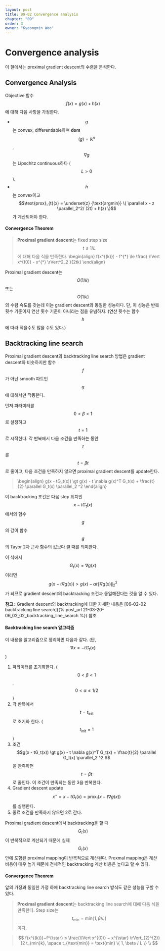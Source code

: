 ```yaml
---
layout: post
title: 09-02 Convergence analysis
chapter: "09"
order: 3
owner: "Kyeongmin Woo"
---
```


# Convergence analysis
이 절에서는 proximal gradient descent의 수렴을 분석한다. 

## Convergence Analysis
Objective 함수 $$f(x) = g(x) + h(x)$$에 대해 다음 사항을 가정한다.

* $$g$$는 convex, differentiable하며 **dom**$$(g) = \mathbb{R}^n$$, $$\nabla g$$는 Lipschitz continuous하다 ($$L \gt 0$$).
* $$h$$는 convex이고 $$\text{prox}_{t}(x) = \underset{z} {\text{argmin}} \{ \parallel x - z \parallel_2^2/ (2t) + h(z) \}$$가 계산되어야 한다.

#### Convergence Theorem
> **Proximal gradient descent**는 fixed step size $$t \le 1/L$$에 대해 다음 식을 만족한다. 
>\begin{align}
f(x^{(k)}) - f^{\*} \le  \frac{ \lVert x^{(0)} - x^{\*} \rVert^2\_2 }{2tk}
\end{align}

Proximal gradient descent는 $$O(1/k)$$ 또는 $$O(1/\epsilon)$$의 수렴 속도를 갖는데 이는 gradient descent와 동일한 성능이다. 단, 이 성능은 반복 횟수 기준이지 연산 횟수 기준이 아니라는 점을 유념하자. (연산 횟수는 함수 $$h$$에 따라 적을수도 많을 수도 있다.)

## Backtracking line search
Proximal gradient descent의 backtracking line search 방법은 gradient descent와 비슷하지만 함수 $$f$$가 아닌 smooth 파트인 $$g$$에 대해서만 작동한다. 

먼저 파라미터를 $$0 \lt \beta \lt 1$$로 설정하고 $$t=1$$로 시작한다. 각 반복에서 다음 조건을 만족하는 동안 $$t$$를 $$t = \beta t$$로 줄이고, 다음 조건을 만족하지 않으면  proximal gradient descent를 update한다.
> \begin{align}
g(x - tG_t(x)) \gt g(x) - t \nabla g(x)^T G_t(x) + \frac{t}{2} \parallel G_t(x) \parallel_2 ^2
\end{align}

이 backtracking 조건은 다음 step 위치인 $$x - tG_t(x)$$에서의 함수 $$g$$의 값이 함수 $$g$$의 Tayor 2차 근사 함수의 값보다 클 때를 의미한다.

이 식에서 $$G_t(x) = \nabla g(x)$$이라면 $$g(x - t \nabla g(x)) \gt g(x) - \alpha t \lVert \nabla g(x) \rVert_2^2 $$가 되므로 gradient descent의 backtracking 조건과 동일해진다는 것을 알 수 있다. 

**참고 :** Gradient descent의 backtracking에 대한 자세한 내용은 [06-02-02 backtracking line search]({% post_url 21-03-20-06_02_02_backtracking_line_search %}) 참조

#### Backtracking line search 알고리즘
이 내용을 알고리즘으로 정리하면 다음과 같다. (단, $$\nabla x = - t G_t(x)$$)

1. 파라미터를 초기화한다. ($$0 \lt \beta \lt 1$$, $$0 \lt \alpha \le 1/2$$)
2. 각 반복에서 $$t = t_{\text{init}}$$로 초기화 한다. ($$t_{\text{init}} = 1$$)
3. 조건 $$g(x - tG_t(x)) \gt g(x) - t \nabla g(x)^T G_t(x) + \frac{t}{2} \parallel G_t(x) \parallel_2 ^2 $$을 만족하면 $$t = \beta t$$로 줄인다. 이 조건이 만족되는 동안 3을 반복한다.
4. Gradient descent update $$ x^+ = x - t G_t(x) = \text{prox}_t(x - t \nabla g(x))$$를 실행한다.
5. 종료 조건을 만족하지 않으면 2로 간다.

Proximal gradient descent에서 backtracking을 할 때 $$G_t(x)$$이 반복적으로 계산되기 때문에 실제  $$G_t(x)$$ 안에 포함된 proximal mapping이 반복적으로 계산된다. Proxmal mapping은 계산 비용이 매우 높기 때문에 전체적인 backtracking 계산 비용은 높다고 할 수 있다.

#### Convergence Theorem
앞의 가정과 동일한 가정 하에 backtracking line search 방식도 같은 성능을 구할 수 있다.

>**Proximal gradient descent**는 backtracking line search에 대해 다음 식을 만족한다. Step size는 $$t_{\text{min}} = \text{min} \{1,\beta /L \}$$이다.

> $$
f(x^{(k)})−f^{\star} ≤ \frac{\lVert x^{(0)} − x^{\star} \rVert_{2}^{2}}{2 t_{min}k}, \space t_{\text{min}} = \text{min} \{ 1, \beta / L \} \\
$$
